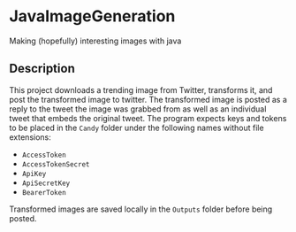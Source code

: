 # JavaImageGeneration
Making (hopefully) interesting images with java

## Description
This project downloads a trending image from Twitter, transforms it, and post the transformed image to twitter.
The transformed image is posted as a reply to the tweet the image was grabbed from as well as an individual tweet that embeds the original tweet.
The program expects keys and tokens to be placed in the `Candy` folder under the following names without file extensions:
* `AccessToken`
* `AccessTokenSecret`
* `ApiKey`
* `ApiSecretKey`
* `BearerToken`

Transformed images are saved locally in the `Outputs` folder before being posted.
